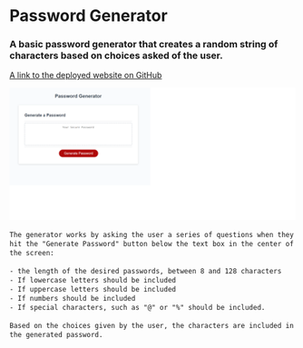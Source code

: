 # Password Generator

### A basic password generator that creates a random string of characters based on choices asked of the user.

[A link to the deployed website on GitHub](https://ccatalyst.github.io/Password-generator/)

![A screenshot of the password generator](./assets/screenshot.png)

```
The generator works by asking the user a series of questions when they hit the "Generate Password" button below the text box in the center of the screen:

- the length of the desired passwords, between 8 and 128 characters
- If lowercase letters should be included
- If uppercase letters should be included
- If numbers should be included
- If special characters, such as "@" or "%" should be included.

Based on the choices given by the user, the characters are included in the generated password.
```
